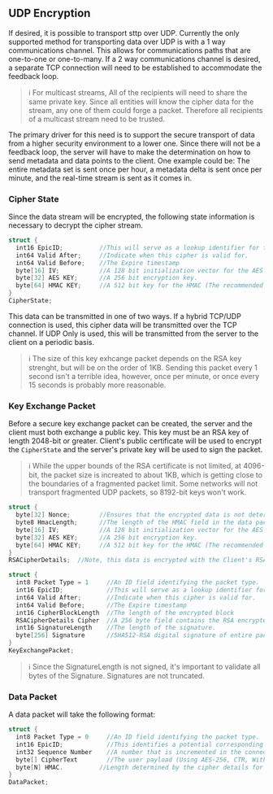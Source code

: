 ## UDP Encryption

If desired, it is possible to transport sttp over UDP. Currently the only supported method for transporting data over UDP is with a 1 way communications channel. This allows for communications paths that are one-to-one or one-to-many. If a 2 way communications channel is desired, a separate TCP connection will need to be established to accommodate the feedback loop.

> :information_source: For multicast streams, All of the recipients will need to share the same private key. Since all entities will know the cipher data for the stream, any one of them could forge a packet. Therefore all recipients of a multicast stream need to be trusted.

The primary driver for this need is to support the secure transport of data from a higher security environment to a lower one. Since there will not be a feedback loop, the server will have to make the determination on how to send metadata and data points to the client. One example could be: The entire metadata set is sent once per hour, a metadata delta is sent once per minute, and the real-time stream is sent as it comes in. 

### Cipher State

Since the data stream will be encrypted, the following state information is necessary to decrypt the cipher stream. 

```C
struct {
  int16 EpicID;          //This will serve as a lookup identifier for the data stream
  int64 Valid After;     //Indicate when this cipher is valid for.
  int64 Valid Before;    //The Expire timestamp
  byte[16] IV;           //A 128 bit initialization vector for the AES Encryption
  byte[32] AES KEY;      //A 256 bit encryption key.
  byte[64] HMAC KEY;     //A 512 bit key for the HMAC (The recommended size for HMAC-SHA-256)
}
CipherState;
```

This data can be transmitted in one of two ways. If a hybrid TCP/UDP connection is used, this cipher data will be transmitted over the TCP channel. If UDP Only is used, this will be transmitted from the server to the client on a periodic basis. 

> :information_source: The size of this key exhcange packet depends on the RSA key strenght, but will be on the order of 1KB. Sending this packet every 1 second isn't a terrible idea, however, once per minute, or once every 15 seconds is probably more reasonable. 

### Key Exchange Packet

Before a secure key exchange packet can be created, the server and the client must both exchange a public key. This key must be an RSA key of length 2048-bit or greater. Client's public certificate will be used to encrypt the `CipherState` and the server's private key will be used to sign the packet.

> :information_source: While the upper bounds of the RSA certificate is not limited, at 4096-bit, the packet size is increated to about 1KB, which is getting close to the boundaries of a fragmented packet limit. Some networks will not transport fragmented UDP packets, so 8192-bit keys won't work.

```C
struct {
  byte[32] Nonce;        //Ensures that the encrypted data is not deterministic.
  byte8 HmacLength;      //The length of the HMAC field in the data packet. { 4, 8, 12, 16, 32 }
  byte[16] IV;           //A 128 bit initialization vector for the AES Encryption
  byte[32] AES KEY;      //A 256 bit encryption key.
  byte[64] HMAC KEY;     //A 512 bit key for the HMAC (The recommended size for HMAC-SHA-256)
}
RSACipherDetails;  //Note, this data is encrypted with the Client's RSA key.

struct {
  int8 Packet Type = 1     //An ID field identifying the packet type.
  int16 EpicID;            //This will serve as a lookup identifier for the data stream
  int64 Valid After;       //Indicate when this cipher is valid for.
  int64 Valid Before;      //The Expire timestamp
  int16 CipherBlockLength  //The length of the encrypted block
  RSACipherDetails Cipher  //A 256 byte field contains the RSA encrypted cipher details.
  int16 SignatureLength    //The length of the signature.
  byte[256] Signature      //SHA512-RSA digital signature of entire packet minus the signature length. (Using the server's private key). 
}
KeyExchangePacket;
```

> :information_source: Since the SignatureLength is not signed, it's important to validate all bytes of the Signature. Signatures are not truncated.

### Data Packet

A data packet will take the following format:

```C
struct {
  int8 Packet Type = 0     //An ID field identifying the packet type.
  int16 EpicID;            //This identifies a potential corresponding cipher.
  int32 Sequence Number    //A number that is incremented in the connection stream. 
  byte[] CipherText        //The user payload (Using AES-256, CTR, With CTR = {EpicID || Sequence Number || (int32)Block Index} )
  byte[N] HMAC.          //Length determined by the cipher details for the given EPIC. HMAC-SHA-256 (Of the entire packet after encryption).
}
DataPacket;
```



